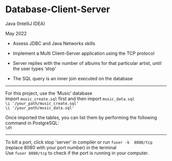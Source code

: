 # Database-Client-Server

Java (IntelliJ IDEA)

May 2022
- Assess JDBC and Java Networks skills

- Implement a Multi Client–Server application using the TCP protocol

- Server replies with the number of albums for that particular artist, until the user types ‘stop'

- The SQL query is an inner join executed on the database

---
For this project, use the ’Music’ database
<br> Import `music_create.sql` first and then import `music_data.sql`
<br> `\i '/your_path/music_create.sql'`
<br> `\i '/your_path/music_data.sql'`

Once imported the tables, you can list them by performing the
following command in PostgreSQL:
<br> `\dt`

---
To kill a port, click stop 'server' in compiler or run `fuser -k  8080/tcp` (replace 8080 with your port number) in the terminal<br>
Use `fuser 8080/tcp` to check if the port is running in your computer.
